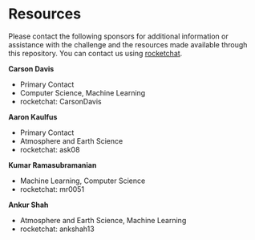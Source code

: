 # Resources
Please contact the following sponsors for additional information or assistance with the challenge and the resources made available through this repository. You can contact us using [rocketchat](https://chat.spaceappschallenge.org/home).

**Carson Davis**
* Primary Contact
* Computer Science, Machine Learning
* rocketchat: CarsonDavis 

**Aaron Kaulfus**
* Primary Contact
* Atmosphere and Earth Science
* rocketchat: ask08

**Kumar Ramasubramanian**
* Machine Learning, Computer Science
* rocketchat: mr0051

**Ankur Shah**
* Atmosphere and Earth Science, Machine Learning 
* rocketchat: ankshah13
